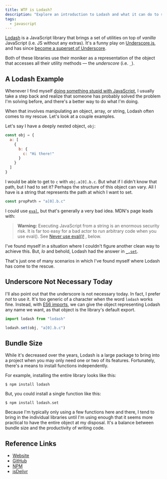 ```yaml
---
title: WTF is Lodash?
description: "Explore an introduction to Lodash and what it can do to support your JavaScript code."
tags:
  - javascript
---
```


[Lodash](https://lodash.com/) is a JavaScript library that brings a set of utilities on top of _vanilla_ JavaScript (i.e. JS without any extras). It's a funny play on [Underscore.js](https://underscorejs.org/), and has since [become a superset of Underscore](https://stackoverflow.com/a/13898916/2241124).

Both of these libraries use their moniker as a representation of the object that accesses all their utility methods — the _underscore_ (i.e. `_`).

## A Lodash Example

Whenever I find myself [doing something stupid with JavaScript](/dont-do-stupid-shit-with-javascript), I usually take a step back and realize that someone has probably solved the problem I'm solving before, and there's a better way to do what I'm doing.

When that involves manipulating an object, array, or string, Lodash often comes to my rescue. Let's look at a couple examples.

Let's say I have a deeply nested object, `obj`:

```js
const obj = {
  a: [
    {
      b: {
        c: "Hi there!"
      }
    }
  ]
}
```

I would be able to get to `c` with `obj.a[0].b.c`. But what if I didn't know that path, but I had to set it? Perhaps the structure of this object can vary. All I have is a string that represents the path at which I want to set.

```js
const propPath = "a[0].b.c"
```

I could use [`eval`](https://developer.mozilla.org/en-US/docs/Web/JavaScript/Reference/Global_Objects/eval), but that's generally a very bad idea. MDN's page leads with:

> **Warning:** Executing JavaScript from a string is an enormous security risk. It is far too easy for a bad actor to run arbitrary code when you use eval(). See [Never use eval()!](https://developer.mozilla.org/en-US/docs/Web/JavaScript/Reference/Global_Objects/eval#Never_use_eval!) , below.

I've found myself in a situation where I couldn't figure another clean way to achieve this. But, _lo_ and behold, Lodash had the answer in [`_.set`](https://lodash.com/docs#set).

That's just one of many scenarios in which I've found myself where Lodash has come to the rescue.

## Underscore Not Necessary Today

I'll also point out that the underscore is not necessary today. In fact, I prefer _not_ to use it. It's too generic of a character when the word `lodash` works fine. Instead, with [ES6 imports](https://developer.mozilla.org/en-US/docs/Web/JavaScript/Reference/Statements/import), we can give the object representing Lodash any name we want, as that object is the library's default export.

```js
import lodash from "lodash"

lodash.set(obj, "a[0].b.c")
```

## Bundle Size

While it's decreased over the years, Lodash is a large package to bring into a project when you may only need one or two of its features. Fortunately, there's a means to install functions independently.

For example, installing the entire library looks like this:

    $ npm install lodash

But, you could install a single function like this:

    $ npm install lodash.set

Because I'm typically only using a few functions here and there, I tend to bring in the individual libraries until I'm using enough that it seems more practical to have the entire object at my disposal. It's a balance between bundle size and the productivity of writing code.

## Reference Links

- [Website](https://lodash.com/)
- [GitHub](https://github.com/lodash/lodash)
- [NPM](https://www.npmjs.com/package/lodash)
- [jsDelivr](https://www.jsdelivr.com/package/npm/lodash)
